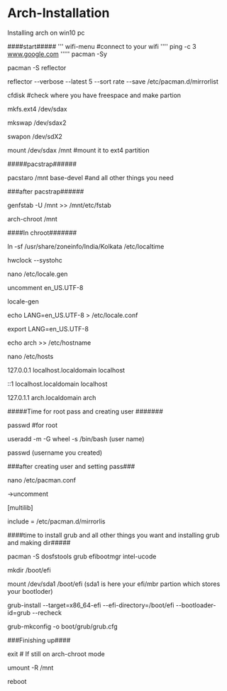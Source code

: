# Arch-Installation
Installing arch on win10 pc

####start#####
'''
wifi-menu #connect to your wifi
''''
ping -c 3 www.google.com
'''''
pacman -Sy 

pacman -S reflector

reflector --verbose --latest 5 --sort rate --save /etc/pacman.d/mirrorlist

cfdisk #check where you have freespace and make partion

mkfs.ext4 /dev/sdax

mkswap /dev/sdax2

swapon /dev/sdX2

mount /dev/sdax /mnt #mount it to ext4 partition

#####pacstrap######

pacstaro /mnt base-devel #and all other things you need

###after pacstrap######

genfstab -U /mnt >> /mnt/etc/fstab

arch-chroot /mnt

####In chroot#######

ln -sf /usr/share/zoneinfo/India/Kolkata /etc/localtime

hwclock --systohc

nano /etc/locale.gen

uncomment en_US.UTF-8

locale-gen

echo LANG=en_US.UTF-8 > /etc/locale.conf

export LANG=en_US.UTF-8

echo arch >> /etc/hostname

nano /etc/hosts

127.0.0.1   localhost.localdomain   localhost 

::1         localhost.localdomain   localhost

127.0.1.1   arch.localdomain        arch 

#####Time for root pass and creating user #######

passwd #for root

useradd -m -G wheel -s /bin/bash (user name)

passwd (username you created)

###after creating user and setting pass###

nano /etc/pacman.conf

->uncomment 

[multilib]

include = /etc/pacman.d/mirrorlis

####time to install grub and all other things you want and installing grub and making dir#####

pacman -S dosfstools grub efibootmgr intel-ucode 

mkdir /boot/efi

mount /dev/sda1 /boot/efi (sda1 is here your efi/mbr partion which stores your bootloder)


grub-install --target=x86_64-efi --efi-directory=/boot/efi --bootloader-id=grub --recheck

grub-mkconfig -o boot/grub/grub.cfg

###Finishing up####

exit      # If still on arch-chroot mode

umount -R /mnt

reboot

